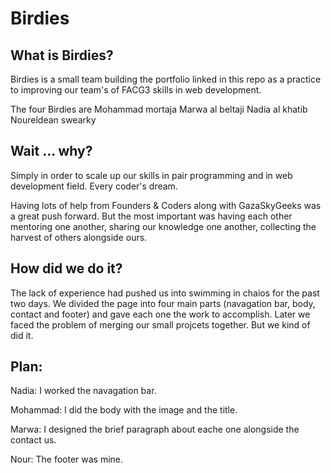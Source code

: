 # Birdies

## What is Birdies?
Birdies is a small team building the portfolio linked in this repo as a practice to improving our team's of FACG3 skills in web development.

The four Birdies are
Mohammad mortaja
Marwa al beltaji
Nadia al khatib
Noureldean swearky

## Wait ... why?
Simply in order to scale up our skills in pair programming and in web development field. Every coder's dream.

Having lots of help from Founders & Coders along with GazaSkyGeeks was a great push forward. But the most important was having each other mentoring one another, sharing our knowledge one another, collecting the harvest of others alongside ours.


## How did we do it?
The lack of experience had pushed us into swimming in chaios for the past two days. We divided the page into four main parts (navagation bar, body, contact and footer) and gave each one the work to accomplish. Later we faced the problem of merging our small projcets together. But we kind of did it.

## Plan:
Nadia: I worked the navagation bar.

Mohammad: I did the body with the image and the title.

Marwa: I designed the brief paragraph about eache one alongside the contact us.

Nour: The footer was mine.
